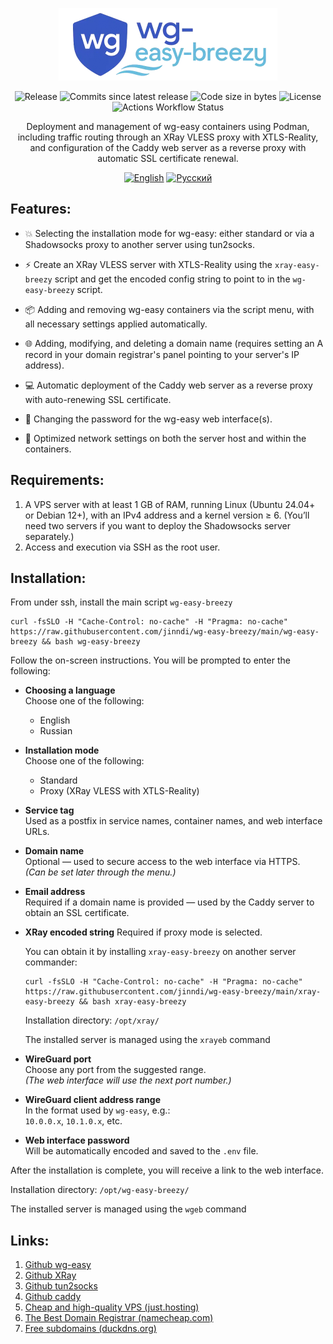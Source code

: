 <p align="center">
<img alt="wg-easy-breezy" src="/logo.webp">
</p>

<p align="center">
<img alt="Release" src="https://img.shields.io/github/v/release/jinndi/wg-easy-breezy">
<img alt="Commits since latest release" src="https://img.shields.io/github/commits-since/jinndi/wg-easy-breezy/latest">
<img alt="Code size in bytes" src="https://img.shields.io/github/languages/code-size/jinndi/wg-easy-breezy">
<img alt="License" src="https://img.shields.io/github/license/jinndi/wg-easy-breezy">
<img alt="Actions Workflow Status" src="https://img.shields.io/github/actions/workflow/status/jinndi/wg-easy-breezy/docker-publish.yml">
</p>

<p align="center">
Deployment and management of wg-easy containers using Podman, including traffic routing through an XRay VLESS proxy with XTLS-Reality, and configuration of the Caddy web server as a reverse proxy with automatic SSL certificate renewal.
</p>

<p align="center">
  <a href="/README.md"><img alt="English" src="https://img.shields.io/badge/English-d9d9d9"></a>
  <a href="/README-ru.md"><img alt="Русский" src="https://img.shields.io/badge/%D0%A0%D1%83%D1%81%D1%81%D0%BA%D0%B8%D0%B9-d9d9d9"></a>
</p>

## Features:

- 💥 Selecting the installation mode for wg-easy: either standard or via a Shadowsocks proxy to another server using tun2socks.

- ⚡️ Create an XRay VLESS server with XTLS-Reality using the `xray-easy-breezy` script and get the encoded config string to point to in the `wg-easy-breezy` script.

- 📦 Adding and removing wg-easy containers via the script menu, with all necessary settings applied automatically.

- 🌐 Adding, modifying, and deleting a domain name (requires setting an A record in your domain registrar's panel pointing to your server's IP address).

- 💻 Automatic deployment of the Caddy web server as a reverse proxy with auto-renewing SSL certificate.

- 🔑 Changing the password for the wg-easy web interface(s).

- 🚀 Optimized network settings on both the server host and within the containers.

## Requirements:

1. A VPS server with at least 1 GB of RAM, running Linux (Ubuntu 24.04+ or Debian 12+), with an IPv4 address and a kernel version ≥ 6. (You’ll need two servers if you want to deploy the Shadowsocks server separately.)
2. Access and execution via SSH as the root user.

## Installation:

From under ssh, install the main script `wg-easy-breezy`

```
curl -fsSLO -H "Cache-Control: no-cache" -H "Pragma: no-cache" https://raw.githubusercontent.com/jinndi/wg-easy-breezy/main/wg-easy-breezy && bash wg-easy-breezy
```

Follow the on-screen instructions. You will be prompted to enter the following:

- **Choosing a language**  
  Choose one of the following:
  - English
  - Russian

- **Installation mode**  
  Choose one of the following:
  - Standard
  - Proxy (XRay VLESS with XTLS-Reality)

- **Service tag**  
  Used as a postfix in service names, container names, and web interface URLs.

- **Domain name**  
  Optional — used to secure access to the web interface via HTTPS.  
  *(Can be set later through the menu.)*

- **Email address**  
  Required if a domain name is provided — used by the Caddy server to obtain an SSL certificate.

- **XRay encoded string** 
  Required if proxy mode is selected.  
  
  You can obtain it by installing `xray-easy-breezy` on another server commander:

  ```
  curl -fsSLO -H "Cache-Control: no-cache" -H "Pragma: no-cache" https://raw.githubusercontent.com/jinndi/wg-easy-breezy/main/xray-easy-breezy && bash xray-easy-breezy
  ```
  Installation directory: `/opt/xray/`
  
  The installed server is managed using the `xrayeb` command

- **WireGuard port**  
  Choose any port from the suggested range.  
  *(The web interface will use the next port number.)*

- **WireGuard client address range**  
  In the format used by `wg-easy`, e.g.:  
  `10.0.0.x`, `10.1.0.x`, etc.

- **Web interface password**  
  Will be automatically encoded and saved to the `.env` file.

After the installation is complete, you will receive a link to the web interface.

Installation directory: `/opt/wg-easy-breezy/`

The installed server is managed using the `wgeb` command



## Links:
1. [Github wg-easy](https://github.com/wg-easy/wg-easy)
2. [Github XRay](https://github.com/XTLS/Xray-core)
3. [Github tun2socks](https://github.com/xjasonlyu/tun2socks)
4. [Github caddy](https://github.com/caddyserver/caddy)
5. [Cheap and high-quality VPS (just.hosting)](https://just.hosting/?ref=231025 )
6. [The Best Domain Registrar (namecheap.com)](https://www.namecheap.com)
7. [Free subdomains (duckdns.org)](https://www.duckdns.org)